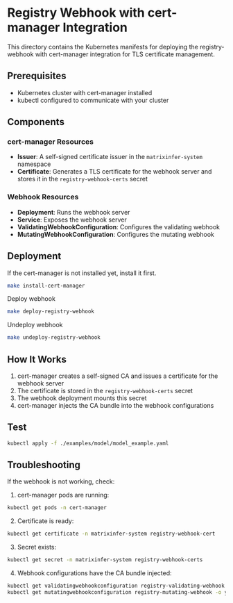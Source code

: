 # Registry Webhook with cert-manager Integration

This directory contains the Kubernetes manifests for deploying the registry-webhook with cert-manager integration for TLS certificate management.

## Prerequisites

- Kubernetes cluster with cert-manager installed
- kubectl configured to communicate with your cluster

## Components

### cert-manager Resources

- **Issuer**: A self-signed certificate issuer in the `matrixinfer-system` namespace
- **Certificate**: Generates a TLS certificate for the webhook server and stores it in the `registry-webhook-certs` secret

### Webhook Resources

- **Deployment**: Runs the webhook server
- **Service**: Exposes the webhook server
- **ValidatingWebhookConfiguration**: Configures the validating webhook
- **MutatingWebhookConfiguration**: Configures the mutating webhook

## Deployment

If the cert-manager is not installed yet, install it first. 

```bash
make install-cert-manager
```

Deploy webhook
```bash
make deploy-registry-webhook
```

Undeploy webhook
```bash
make undeploy-registry-webhook
```

## How It Works

1. cert-manager creates a self-signed CA and issues a certificate for the webhook server
2. The certificate is stored in the `registry-webhook-certs` secret
3. The webhook deployment mounts this secret
4. cert-manager injects the CA bundle into the webhook configurations

## Test
```bash
kubectl apply -f ./examples/model/model_example.yaml
```

## Troubleshooting

If the webhook is not working, check:

1. cert-manager pods are running:
```bash
kubectl get pods -n cert-manager
```

2. Certificate is ready:
```bash
kubectl get certificate -n matrixinfer-system registry-webhook-cert
```

3. Secret exists:
```bash
kubectl get secret -n matrixinfer-system registry-webhook-certs
```

4. Webhook configurations have the CA bundle injected:
```bash
kubectl get validatingwebhookconfiguration registry-validating-webhook -o yaml
kubectl get mutatingwebhookconfiguration registry-mutating-webhook -o yaml
```
